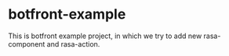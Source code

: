 # botfront-example
This is botfront example project, in which we try 
to add new rasa-component and rasa-action. 

